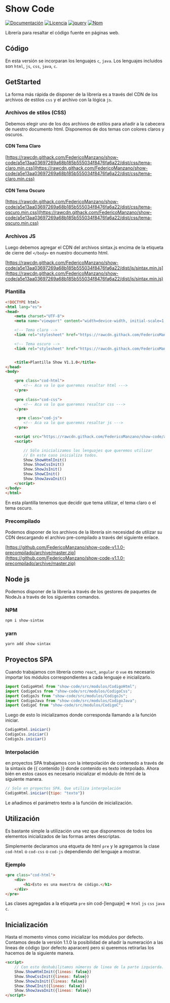 # Show Code

[![Documentación](https://img.shields.io/badge/showsintax-v1.1.0-green.svg)](https://bodystyle.000webhostapp.com)
[![Licencia](https://img.shields.io/badge/MIT-1.1.0-blue.svg)](https://github.com/FedericoManzano/show-code/blob/master/LICENCE)
[![jquery](https://img.shields.io/badge/jquery-3.5.0-yellow.svg)](https://jquery.com/)
[![Npm](https://img.shields.io/badge/NPM-1.1.0-blue.svg)](https://www.npmjs.com/package/show-sintax)

Librería para resaltar el código fuente en páginas web.

## Código

En esta versión se incorparan los lenguajes `c`, `java`.
Los lenguajes incluidos son `html`, `js`, `css`, `java`, `c`. 


## GetStarted 

La forma más rápida de disponer de la librería es a través del CDN de los archivos de estilos `css` y
el archivo con la lógica `js`.

### Archivos de stilos (CSS)

Debemos elegir uno de los dos archivos de estilos para añadir a la cabecera de nuestro documento html.
Disponemos de dos temas con colores claros y oscuros.

#### CDN Tema Claro

[https://rawcdn.githack.com/FedericoManzano/show-code/a5e13aa03697269a68b185b555034f8476fa6a22/dist/css/tema-claro.min.css](https://rawcdn.githack.com/FedericoManzano/show-code/a5e13aa03697269a68b185b555034f8476fa6a22/dist/css/tema-claro.min.css)

#### CDN Tema Oscuro

[https://rawcdn.githack.com/FedericoManzano/show-code/a5e13aa03697269a68b185b555034f8476fa6a22/dist/css/tema-oscuro.min.css](https://rawcdn.githack.com/FedericoManzano/show-code/a5e13aa03697269a68b185b555034f8476fa6a22/dist/css/tema-oscuro.min.css)

### Archivos JS

Luego debemos agregar el CDN del archivos sintax.js encima de la etiqueta de cierre del `</body>` en 
nuestro documento html.

[https://rawcdn.githack.com/FedericoManzano/show-code/a5e13aa03697269a68b185b555034f8476fa6a22/dist/js/sintax.min.js](https://rawcdn.githack.com/FedericoManzano/show-code/a5e13aa03697269a68b185b555034f8476fa6a22/dist/js/sintax.min.js)

### Plantilla

```html
<!DOCTYPE html>
<html lang="es">
<head>
    <meta charset="UTF-8">
    <meta name="viewport" content="width=device-width, initial-scale=1.0">

    <!-- Tema claro -->
    <link rel="stylesheet" href="https://rawcdn.githack.com/FedericoManzano/show-code/a5e13aa03697269a68b185b555034f8476fa6a22/dist/css/tema-claro.min.css">

    <!-- Tema oscuro -->
    <link rel="stylesheet" href="https://rawcdn.githack.com/FedericoManzano/show-code/a5e13aa03697269a68b185b555034f8476fa6a22/dist/css/tema-oscuro.min.css">


    <title>Plantilla Show V1.1.0</title>
</head>
<body>

    <pre class="cod-html">
        <!-- Aca va lo que queremos resaltar html --->
    </pre>
    
    <pre class="cod-css">
        <!-- Aca va lo que queremos resaltar css --->
    </pre>

     <pre class="cod-js">
        <!-- Aca va lo que queremos resaltar js --->
    </pre>

    <script src="https://rawcdn.githack.com/FedericoManzano/show-code/a5e13aa03697269a68b185b555034f8476fa6a22/dist/js/sintax.min.js"></script>
    <script>

        // Sólo inicializamos los lenguajes que queremos utilizar 
        // En este caso inicializa todos.
        Show.ShowHtmlInit()
        Show.ShowCssInit()
        Show.ShowJsInit()
        Show.ShowCInit()
        Show.ShowJavaInit()
    </script>
</body>
</html>
```
En esta plantilla tenemos que decidir que tema utilizar, el tema claro o el tema oscuro.


### Precompilado

Podemos disponer de los archivos de la librería sin necesidad de utilizar su CDN descargando 
el archivo pre-compilado a través del siguiente enlace.

[https://github.com/FedericoManzano/show-code-v1.1.0-precompilado/archive/master.zip](https://github.com/FedericoManzano/show-code-v1.1.0-precompilado/archive/master.zip)

## Node js

Podemos disponer de la librería a través de los gestores de paquetes de NodeJs a través de los siguientes comandos.

### NPM

```js
npm i show-sintax
```

### yarn 

```js
yarn add show-sintax
```

## Proyectos SPA

Cuando trabajamos con librería como `react`, `angular` o `vue` es necesario importar los módulos 
correspondientes a cada lenguaje e inicializarlo.

```js
import CodigoHtml from "show-code/src/modulos/CodigoHtml";
import CodigoCss from "show-code/src/modulos/CodigoCss";
import CodigoJs from "show-code/src/modulos/CodigoJs";
import CodigoJava from "show-code/src/modulos/CodigoJava";
import CodigoC from "show-code/src/modulos/CodigoC";
```

Luego de esto lo inicializamos donde corresponda llamando a la función iniciar. 


```js
CodigoHtml.iniciar()
CodigoCss.iniciar()
CodigoJs.iniciar()
```

### Interpolación

en proyectos SPA trabajamos con la interpolación de contenedo a través de la sintaxis de 
{{ contenido }} donde contenido es texto interpolado. Ahora bién en estos casos es necesario 
inicializar el módulo de html de la siguiente manera.

```js
// Solo en proyectos SPA. Que utiliza interpolación
CodigoHtml.iniciar({tipo: "texto"})
```

Le añadimos el parámetro texto a la función de inicialización.

## Utilización 

Es bastante simple la utilización una vez que disponemos de todos los elementos inicializados 
de las formas antes descriptas.

Simplemente declaramos una etqueta de html `pre` y le agregamos la clase `cod-html` o `cod-css` o `cod-js` dependiendo del lenguaje a mostrar.

### Ejemplo

```html
<pre class="cod-html">
    <div>
        <h1>Esto es una muestra de código.</h1>
    </div>
</pre>
```

Las clases agregadas a la etiqueta `pre` sin cod-[lenguaje] => `html` `js` `css` `java` `c`.

## Inicialización

Hasta el momento vimos como inicializar los módulos por defecto. Contamos desde la versión 1.1.0 la posibilidad de añadir la numeración a las lineas de código (por defecto aparacen) pero si queremos 
retirarlas los hacemos de la siguiente manera. 

```html
<script>
    // Con esto deshabilitamos números de linea de la parte izquierda.
    Show.ShowHtmlInit({lineas: false})
    Show.ShowCssInit({lineas: false})
    Show.ShowJsInit({lineas: false})
    Show.ShowCInit({lineas: false})
    Show.ShowJavaInit({lineas: false})
</script>
```


